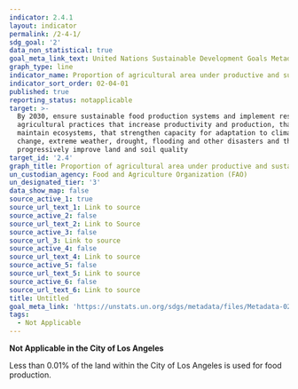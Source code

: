 ```yaml
---
indicator: 2.4.1
layout: indicator
permalink: /2-4-1/
sdg_goal: '2'
data_non_statistical: true
goal_meta_link_text: United Nations Sustainable Development Goals Metadata (PDF 4.0 MB)
graph_type: line
indicator_name: Proportion of agricultural area under productive and sustainable agriculture
indicator_sort_order: 02-04-01
published: true
reporting_status: notapplicable
target: >-
  By 2030, ensure sustainable food production systems and implement resilient
  agricultural practices that increase productivity and production, that help
  maintain ecosystems, that strengthen capacity for adaptation to climate
  change, extreme weather, drought, flooding and other disasters and that
  progressively improve land and soil quality
target_id: '2.4'
graph_title: Proportion of agricultural area under productive and sustainable agriculture
un_custodian_agency: Food and Agriculture Organization (FAO)
un_designated_tier: '3'
data_show_map: false
source_active_1: true
source_url_text_1: Link to source
source_active_2: false
source_url_text_2: Link to Source
source_active_3: false
source_url_3: Link to source
source_active_4: false
source_url_text_4: Link to source
source_active_5: false
source_url_text_5: Link to source
source_active_6: false
source_url_text_6: Link to source
title: Untitled
goal_meta_link: 'https://unstats.un.org/sdgs/metadata/files/Metadata-02-04-01.pdf'
tags:
  - Not Applicable
---
```

**Not Applicable in the City of Los Angeles**

Less than 0.01% of the land within the City of Los Angeles is used for food production.